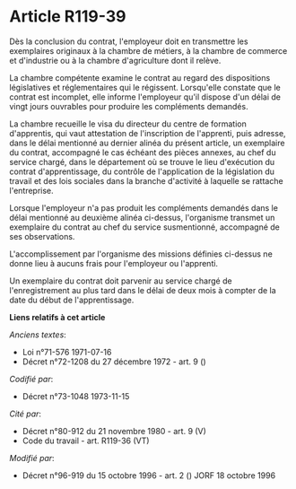 # Article R119-39

Dès la conclusion du contrat, l'employeur doit en transmettre les exemplaires originaux à la chambre de métiers, à la chambre
de commerce et d'industrie ou à la chambre d'agriculture dont il relève.

La chambre compétente examine le contrat au regard des dispositions législatives et réglementaires qui le régissent.
Lorsqu'elle constate que le contrat est incomplet, elle informe l'employeur qu'il dispose d'un délai de vingt jours ouvrables
pour produire les compléments demandés.

La chambre recueille le visa du directeur du centre de formation d'apprentis, qui vaut attestation de l'inscription de
l'apprenti, puis adresse, dans le délai mentionné au dernier alinéa du présent article, un exemplaire du contrat, accompagné
le cas échéant des pièces annexes, au chef du service chargé, dans le département où se trouve le lieu d'exécution du contrat
d'apprentissage, du contrôle de l'application de la législation du travail et des lois sociales dans la branche d'activité à
laquelle se rattache l'entreprise.

Lorsque l'employeur n'a pas produit les compléments demandés dans le délai mentionné au deuxième alinéa ci-dessus,
l'organisme transmet un exemplaire du contrat au chef du service susmentionné, accompagné de ses observations.

L'accomplissement par l'organisme des missions définies ci-dessus ne donne lieu à aucuns frais pour l'employeur ou
l'apprenti.

Un exemplaire du contrat doit parvenir au service chargé de l'enregistrement au plus tard dans le délai de deux mois à
compter de la date du début de l'apprentissage.

**Liens relatifs à cet article**

_Anciens textes_:

  - Loi n°71-576 1971-07-16
  - Décret n°72-1208 du 27 décembre 1972 - art. 9 ()

_Codifié par_:

  - Décret n°73-1048 1973-11-15

_Cité par_:

  - Décret n°80-912 du 21 novembre 1980 - art. 9 (V)
  - Code du travail - art. R119-36 (VT)

_Modifié par_:

  - Décret n°96-919 du 15 octobre 1996 - art. 2 () JORF 18 octobre 1996
